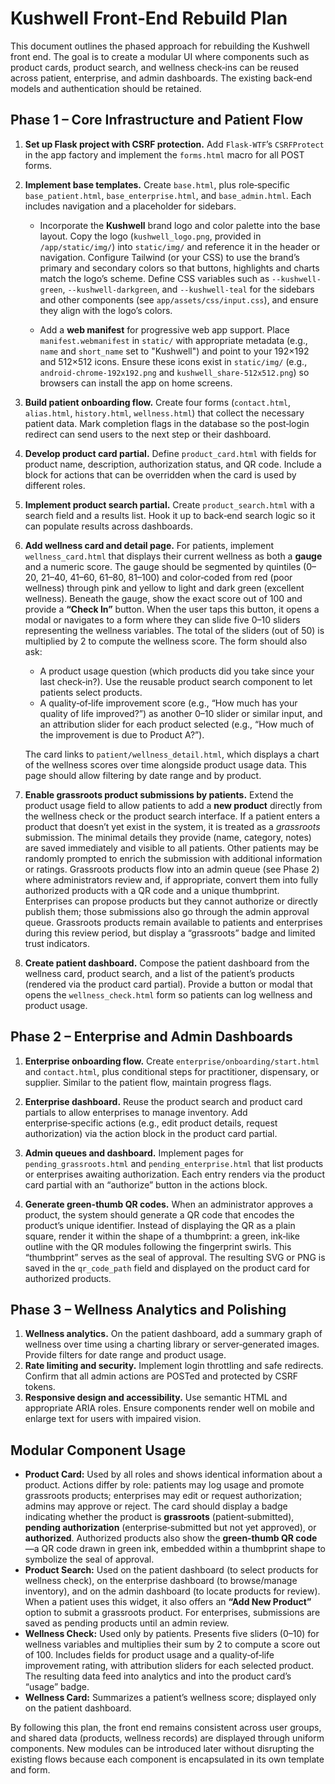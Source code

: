 # Kushwell Front‑End Rebuild Plan

This document outlines the phased approach for rebuilding the Kushwell front end.  The goal is to create a modular UI where components such as product cards, product search, and wellness check‑ins can be reused across patient, enterprise, and admin dashboards.  The existing back‑end models and authentication should be retained.

## Phase 1 – Core Infrastructure and Patient Flow

1. **Set up Flask project with CSRF protection.**  Add `Flask-WTF`’s `CSRFProtect` in the app factory and implement the `forms.html` macro for all POST forms.
2. **Implement base templates.**  Create `base.html`, plus role‑specific `base_patient.html`, `base_enterprise.html`, and `base_admin.html`.  Each includes navigation and a placeholder for sidebars.
   * Incorporate the **Kushwell** brand logo and color palette into the base layout.  Copy the logo (`kushwell_logo.png`, provided in `/app/static/img/`) into `static/img/` and reference it in the header or navigation.  Configure Tailwind (or your CSS) to use the brand’s primary and secondary colors so that buttons, highlights and charts match the logo’s scheme.  Define CSS variables such as `--kushwell-green`, `--kushwell-darkgreen`, and `--kushwell-teal` for the sidebars and other components (see `app/assets/css/input.css`), and ensure they align with the logo’s colors.

   * Add a **web manifest** for progressive web app support.  Place `manifest.webmanifest` in `static/` with appropriate metadata (e.g., `name` and `short_name` set to "Kushwell") and point to your 192×192 and 512×512 icons.  Ensure these icons exist in `static/img/` (e.g., `android-chrome-192x192.png` and `kushwell_share-512x512.png`) so browsers can install the app on home screens.
3. **Build patient onboarding flow.**  Create four forms (`contact.html`, `alias.html`, `history.html`, `wellness.html`) that collect the necessary patient data.  Mark completion flags in the database so the post‑login redirect can send users to the next step or their dashboard.
4. **Develop product card partial.**  Define `product_card.html` with fields for product name, description, authorization status, and QR code.  Include a block for actions that can be overridden when the card is used by different roles.
5. **Implement product search partial.**  Create `product_search.html` with a search field and a results list.  Hook it up to back‑end search logic so it can populate results across dashboards.
6. **Add wellness card and detail page.**  For patients, implement `wellness_card.html` that displays their current wellness as both a **gauge** and a numeric score.  The gauge should be segmented by quintiles (0–20, 21–40, 41–60, 61–80, 81–100) and color‑coded from red (poor wellness) through pink and yellow to light and dark green (excellent wellness).  Beneath the gauge, show the exact score out of 100 and provide a **“Check In”** button.  When the user taps this button, it opens a modal or navigates to a form where they can slide five 0–10 sliders representing the wellness variables.  The total of the sliders (out of 50) is multiplied by 2 to compute the wellness score.  The form should also ask:

   * A product usage question (which products did you take since your last check‑in?).  Use the reusable product search component to let patients select products.
   * A quality‑of‑life improvement score (e.g., “How much has your quality of life improved?”) as another 0–10 slider or similar input, and an attribution slider for each product selected (e.g., “How much of the improvement is due to Product A?”).

   The card links to `patient/wellness_detail.html`, which displays a chart of the wellness scores over time alongside product usage data.  This page should allow filtering by date range and by product.

7. **Enable grassroots product submissions by patients.**  Extend the product usage field to allow patients to add a **new product** directly from the wellness check or the product search interface.  If a patient enters a product that doesn’t yet exist in the system, it is treated as a *grassroots* submission.  The minimal details they provide (name, category, notes) are saved immediately and visible to all patients.  Other patients may be randomly prompted to enrich the submission with additional information or ratings.  Grassroots products flow into an admin queue (see Phase 2) where administrators review and, if appropriate, convert them into fully authorized products with a QR code and a unique thumbprint.  Enterprises can propose products but they cannot authorize or directly publish them; those submissions also go through the admin approval queue.  Grassroots products remain available to patients and enterprises during this review period, but display a “grassroots” badge and limited trust indicators.
7. **Create patient dashboard.**  Compose the patient dashboard from the wellness card, product search, and a list of the patient’s products (rendered via the product card partial).  Provide a button or modal that opens the `wellness_check.html` form so patients can log wellness and product usage.

## Phase 2 – Enterprise and Admin Dashboards

1. **Enterprise onboarding flow.**  Create `enterprise/onboarding/start.html` and `contact.html`, plus conditional steps for practitioner, dispensary, or supplier.  Similar to the patient flow, maintain progress flags.
2. **Enterprise dashboard.**  Reuse the product search and product card partials to allow enterprises to manage inventory.  Add enterprise‑specific actions (e.g., edit product details, request authorization) via the action block in the product card partial.
3. **Admin queues and dashboard.**  Implement pages for `pending_grassroots.html` and `pending_enterprise.html` that list products or enterprises awaiting authorization.  Each entry renders via the product card partial with an “authorize” button in the actions block.

4. **Generate green-thumb QR codes.**  When an administrator approves a product, the system should generate a QR code that encodes the product’s unique identifier.  Instead of displaying the QR as a plain square, render it within the shape of a thumbprint: a green, ink‑like outline with the QR modules following the fingerprint swirls.  This “thumbprint” serves as the seal of approval.  The resulting SVG or PNG is saved in the `qr_code_path` field and displayed on the product card for authorized products.

## Phase 3 – Wellness Analytics and Polishing

1. **Wellness analytics.**  On the patient dashboard, add a summary graph of wellness over time using a charting library or server‑generated images.  Provide filters for date range and product usage.
2. **Rate limiting and security.**  Implement login throttling and safe redirects.  Confirm that all admin actions are POSTed and protected by CSRF tokens.
3. **Responsive design and accessibility.**  Use semantic HTML and appropriate ARIA roles.  Ensure components render well on mobile and enlarge text for users with impaired vision.

## Modular Component Usage

* **Product Card:** Used by all roles and shows identical information about a product.  Actions differ by role: patients may log usage and promote grassroots products; enterprises may edit or request authorization; admins may approve or reject.  The card should display a badge indicating whether the product is **grassroots** (patient‑submitted), **pending authorization** (enterprise‑submitted but not yet approved), or **authorized**.  Authorized products also show the **green‑thumb QR code**—a QR code drawn in green ink, embedded within a thumbprint shape to symbolize the seal of approval.
* **Product Search:** Used on the patient dashboard (to select products for wellness check), on the enterprise dashboard (to browse/manage inventory), and on the admin dashboard (to locate products for review).  When a patient uses this widget, it also offers an **“Add New Product”** option to submit a grassroots product.  For enterprises, submissions are saved as pending products until an admin review.
* **Wellness Check:** Used only by patients.  Presents five sliders (0–10) for wellness variables and multiplies their sum by 2 to compute a score out of 100.  Includes fields for product usage and a quality‑of‑life improvement rating, with attribution sliders for each selected product.  The resulting data feed into analytics and into the product card’s “usage” badge.
* **Wellness Card:** Summarizes a patient’s wellness score; displayed only on the patient dashboard.

By following this plan, the front end remains consistent across user groups, and shared data (products, wellness records) are displayed through uniform components.  New modules can be introduced later without disrupting the existing flows because each component is encapsulated in its own template and form.
